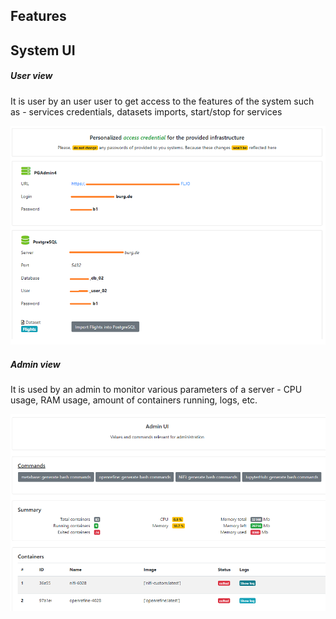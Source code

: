 ## Features

## System UI

##### User view

It is user by an user user to get access to the features of the system such as - services credentials, datasets imports, start/stop for services

![](./_static/images/user-view.png)

##### Admin view

It is used by an admin to monitor various parameters of a server - CPU usage, RAM usage, amount of containers running, logs, etc.

![](./_static/images/admin-view.png)
